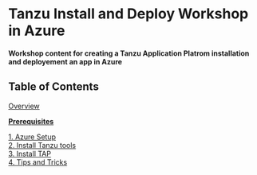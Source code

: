 # Tanzu Install and Deploy Workshop in Azure

#### Workshop content for creating a Tanzu Application Platrom installation and deployement an app in Azure 


## Table of Contents

[Overview](overview.md)<br>

**[Prerequisites](prereqs.md)**

[1. Azure Setup](azure-setup.md)<br>
[2. Install Tanzu tools](tanzu-tools-setup.md)<br>
[3. Install TAP](tap-install.md)<br>
[4. Tips and Tricks](tap-tips-and-tricks-install.md)<br>


